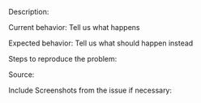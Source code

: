 

Description:

Current behavior: Tell us what happens

Expected behavior: Tell us what should happen instead

Steps to reproduce the problem:

Source:

Include Screenshots from the issue if necessary:

